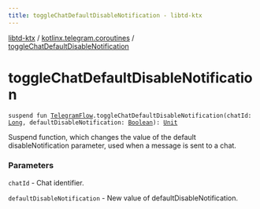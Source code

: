 ```yaml
---
title: toggleChatDefaultDisableNotification - libtd-ktx
---
```


[libtd-ktx](../index.html) / [kotlinx.telegram.coroutines](index.html) / [toggleChatDefaultDisableNotification](./toggle-chat-default-disable-notification.html)

# toggleChatDefaultDisableNotification

`suspend fun `[`TelegramFlow`](../kotlinx.telegram.core/-telegram-flow/index.html)`.toggleChatDefaultDisableNotification(chatId: `[`Long`](https://kotlinlang.org/api/latest/jvm/stdlib/kotlin/-long/index.html)`, defaultDisableNotification: `[`Boolean`](https://kotlinlang.org/api/latest/jvm/stdlib/kotlin/-boolean/index.html)`): `[`Unit`](https://kotlinlang.org/api/latest/jvm/stdlib/kotlin/-unit/index.html)

Suspend function, which changes the value of the default disableNotification parameter, used when
a message is sent to a chat.

### Parameters

`chatId` - Chat identifier.

`defaultDisableNotification` - New value of defaultDisableNotification.